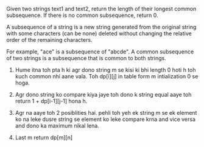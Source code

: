 Given two strings text1 and text2, return the length of their longest common subsequence. If there is no common subsequence, return 0.

A subsequence of a string is a new string generated from the original string with some characters (can be none) deleted without changing the relative order of the remaining characters.

For example, "ace" is a subsequence of "abcde".
A common subsequence of two strings is a subsequence that is common to both strings.

<!-- Approach -->

1. Hume itna toh pta h ki agr dono string m se kisi ki bhi length 0 hoti h toh kuch common nhi aane vala. Toh dp[i][j] in table form m intialization 0 se hoga.

2. Agr dono string ko compare kiya jaye toh dono k string equal aaye toh return 1 + dp[i-1][j-1] hona h.

3. Agr na aaye toh 2 posiblities hai. pehli toh yeh ek string m se ek element ko na leke dusre string se element ko leke compare krna and vice versa and dono ka maximum nikal lena.

4. Last m return dp[m][n]